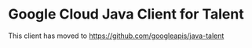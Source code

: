 # Google Cloud Java Client for Talent
 
This client has moved to https://github.com/googleapis/java-talent